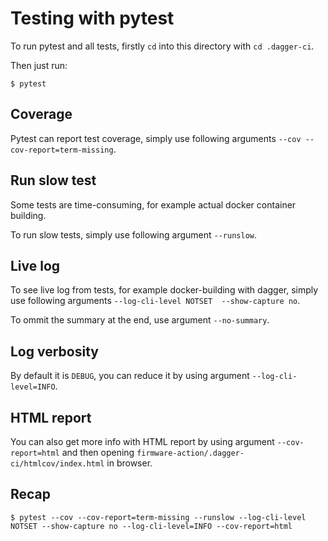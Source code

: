# Testing with pytest
To run pytest and all tests, firstly `cd` into this directory with `cd .dagger-ci`.

Then just run:
```
$ pytest
```

## Coverage
Pytest can report test coverage, simply use following arguments `--cov --cov-report=term-missing`.

## Run slow test
Some tests are time-consuming, for example actual docker container building.

To run slow tests, simply use following argument `--runslow`.

## Live log
To see live log from tests, for example docker-building with dagger, simply use following arguments `--log-cli-level NOTSET  --show-capture no`.

To ommit the summary at the end, use argument `--no-summary`.

## Log verbosity
By default it is `DEBUG`, you can reduce it by using argument `--log-cli-level=INFO`.

## HTML report
You can also get more info with HTML report by using argument `--cov-report=html` and then opening `firmware-action/.dagger-ci/htmlcov/index.html` in browser.

## Recap
```
$ pytest --cov --cov-report=term-missing --runslow --log-cli-level NOTSET --show-capture no --log-cli-level=INFO --cov-report=html
```

